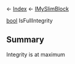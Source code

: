← [Index](Api-Index) ← [IMySlimBlock](VRage.Game.ModAPI.Ingame.IMySlimBlock)

[bool](System.Boolean) IsFullIntegrity

## Summary

Integrity is at maximum

